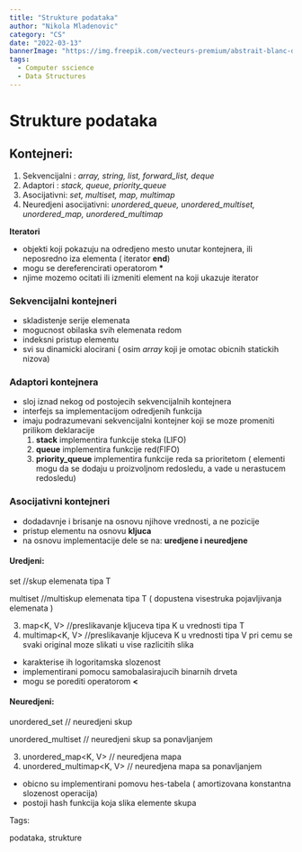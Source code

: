 ```yaml
---
title: "Strukture podataka"
author: "Nikola Mladenovic"
category: "CS"
date: "2022-03-13"
bannerImage: "https://img.freepik.com/vecteurs-premium/abstrait-blanc-dans-style-papier-3d_23-2148390818.jpg?w=2000"
tags:
  - Computer sscience
  - Data Structures
---
```


# Strukture podataka

## Kontejneri:

1. Sekvencijalni : _array, string, list, forward_list, deque_
2. Adaptori : _stack, queue, priority_queue_
3. Asocijativni: _set, multiset, map, multimap_
4. Neuredjeni asocijativni: _unordered_queue, unordered_multiset, unordered_map, unordered_multimap_

**Iteratori**

- objekti koji pokazuju na odredjeno mesto unutar kontejnera, ili neposredno iza elementa ( iterator **end**)
- mogu se dereferencirati operatorom **\***
- njime mozemo ocitati ili izmeniti element na koji ukazuje iterator

### Sekvencijalni kontejneri

- skladistenje serije elemenata
- mogucnost obilaska svih elemenata redom
- indeksni pristup elementu
- svi su dinamicki alocirani ( osim _array_ koji je omotac obicnih statickih nizova)

### Adaptori kontejnera

- sloj iznad nekog od postojecih sekvencijalnih kontejnera
- interfejs sa implementacijom odredjenih funkcija
- imaju podrazumevani sekvencijalni kontejner koji se moze promeniti prilikom deklaracije
  1.  **stack** implementira funkcije steka (LIFO)
  2.  **queue** implementira funkcije red(FIFO)
  3.  **priority_queue** implementira funkcije reda sa prioritetom ( elementi mogu da se dodaju u proizvoljnom redosledu, a vade u nerastucem redosledu)

### Asocijativni kontejneri

- dodadavnje i brisanje na osnovu njihove vrednosti, a ne pozicije
- pristup elementu na osnovu **kljuca**
- na osnovu implementacije dele se na: **uredjene i neuredjene**

#### Uredjeni:

set //skup elemenata tipa T

multiset //multiskup elemenata tipa T ( dopustena visestruka pojavljivanja elemenata )

3. map<K, V> //preslikavanje kljuceva tipa K u vrednosti tipa T
4. multimap<K, V> //preslikavanje kljuceva K u vrednosti tipa V pri cemu se svaki original moze slikati u vise razlicitih slika

- karakterise ih logoritamska slozenost
- implementirani pomocu samobalasirajucih binarnih drveta
- mogu se porediti operatorom **<**

#### Neuredjeni:

unordered_set // neuredjeni skup

unordered_multiset // neuredjeni skup sa ponavljanjem

3. unordered_map<K, V> // neuredjena mapa
4. unordered_multimap<K, V> // neuredjena mapa sa ponavljanjem

- obicno su implementirani pomovu hes-tabela ( amortizovana konstantna slozenost operacija)
- postoji hash funkcija koja slika elemente skupa

Tags:

podataka, strukture
